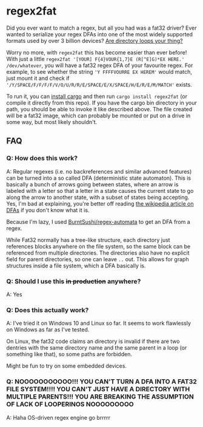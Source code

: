 regex2fat
=========

Did you ever want to match a regex, but all you had was a fat32 driver?
Ever wanted to serialize your regex DFAs into one of the most widely supported formats used by over 3 billion devices?
[Are directory loops your thing?](https://xkcd.com/981/)

Worry no more, with `regex2fat` this has become easier than ever before!
With just a little `regex2fat '[YOUR] F{4}VOUR{1,7}E (R[^E]G)*EX HERE.' /dev/whatever`, you will have a fat32 regex DFA of your favourite regex.
For example, to see whether the string `'Y FFFFVOURRE EX HEREM'` would match, just mount it and check if `'/Y/SPACE/F/F/F/F/V/O/U/R/R/E/SPACE/E/X/SPACE/H/E/R/E/M/MATCH'` exists.

To run it, you can [install cargo](https://doc.rust-lang.org/cargo/getting-started/installation.html) and then run `cargo install regex2fat` (or compile it directly from this repo).
If you have the cargo bin directory in your path, you should be able to invoke it like described above.
The file created will be a fat32 image, which can probably be mounted or put on a drive in some way, but most likely shouldn't.

## FAQ
### Q: How does this work?
A: Regular regexes (i.e. no backreferences and similar advanced features) can be turned into a so called DFA (deterministic state automaton).
This is basically a bunch of arrows going between states, where an arrow is labeled with a letter so that a letter in a state causes the current state to go along the arrow to another state, with a subset of states being accepting.
Yes, I'm bad at explaining, you're better off reading [the wikipedia article on DFAs](https://en.wikipedia.org/wiki/Deterministic_finite_automaton) if you don't know what it is.

Because I'm lazy, I used [BurntSushi/regex-automata](https://github.com/BurntSushi/regex-automata) to get an DFA from a regex.

While Fat32 normally has a tree-like structure, each directory just references blocks anywhere on the file system, so the same block can be referenced from multiple directories.
The directories also have no explicit field for parent directories, so one can leave `..` out.
This allows for graph structures inside a file system, which a DFA basically is.

### Q: Should I use this <del>in production</del> anywhere?
A: Yes

### Q: Does this actually work?
A: I've tried it on Windows 10 and Linux so far.
It seems to work flawlessly on Windows as far as I've tested.

On Linux, the fat32 code claims an directory is invalid if there are two dentries with the same directory name and the same parent in a loop (or something like that), so some paths are forbidden.

Might be fun to try on some embedded devices.

### Q: NOOOOOOOOOOO!!! YOU CAN'T TURN A DFA INTO A FAT32 FILE SYSTEM!!!! YOU CAN'T JUST HAVE A DIRECTORY WITH MULTIPLE PARENTS!!! YOU ARE BREAKING THE ASSUMPTION OF LACK OF LOOPERINOS NOOOOOOOOO
A: Haha OS-driven regex engine go brrrrr
